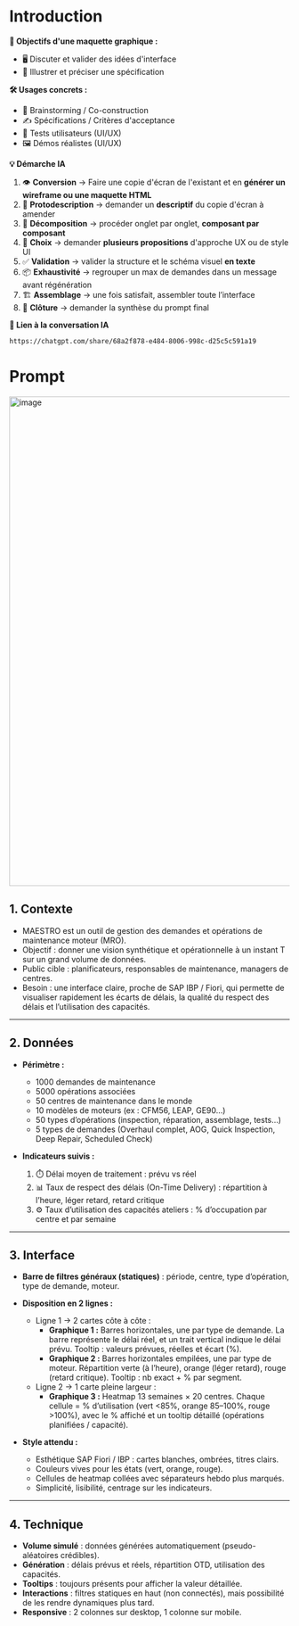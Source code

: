 # Introduction

**📌 Objectifs d'une maquette graphique :**

- 🖥️ Discuter et valider des idées d'interface
- 📑 Illustrer et préciser une spécification

**🛠 Usages concrets :**

- 🎨 Brainstorming / Co-construction
- ✍️ Spécifications / Critères d'acceptance
- 👥 Tests utilisateurs (UI/UX)
- 🖼️ Démos réalistes (UI/UX)

**💡 Démarche IA**

1. 👁️ **Conversion** → Faire une copie d'écran de l'existant et en **générer un wireframe ou une maquette HTML**  
2. 📝 **Protodescription** → demander un **descriptif** du copie d'écran à amender
3. 📑 **Décomposition** → procéder onglet par onglet, **composant par composant**  
4. 🎲 **Choix** → demander **plusieurs propositions** d'approche UX ou de style UI
5. ✅ **Validation** → valider la structure et le schéma visuel **en texte**   
6. 📦 **Exhaustivité** → regrouper un max de demandes dans un message avant régénération  
7. 🏗️ **Assemblage** → une fois satisfait, assembler toute l’interface  
8. 📜 **Clôture** → demander la synthèse du prompt final  


**🤖 Lien à la conversation IA**
```
https://chatgpt.com/share/68a2f878-e484-8006-998c-d25c5c591a19
```

# Prompt

<img width="1189" height="878" alt="image" src="https://github.com/user-attachments/assets/11df08f2-6cf8-4e47-a2cd-2b1383cd89ca" />

## 1. Contexte
- MAESTRO est un outil de gestion des demandes et opérations de maintenance moteur (MRO).
- Objectif : donner une vision synthétique et opérationnelle à un instant T sur un grand volume de données.  
- Public cible : planificateurs, responsables de maintenance, managers de centres.
- Besoin : une interface claire, proche de SAP IBP / Fiori, qui permette de visualiser rapidement les écarts de délais, la qualité du respect des délais et l’utilisation des capacités.

---

## 2. Données
- **Périmètre :**
  - 1000 demandes de maintenance  
  - 5000 opérations associées  
  - 50 centres de maintenance dans le monde  
  - 10 modèles de moteurs (ex : CFM56, LEAP, GE90…)  
  - 50 types d’opérations (inspection, réparation, assemblage, tests…)  
  - 5 types de demandes (Overhaul complet, AOG, Quick Inspection, Deep Repair, Scheduled Check)

- **Indicateurs suivis :**
  1. ⏱️ Délai moyen de traitement : prévu vs réel
  2. 📊 Taux de respect des délais (On-Time Delivery) : répartition à l’heure, léger retard, retard critique
  3. ⚙️ Taux d’utilisation des capacités ateliers : % d’occupation par centre et par semaine

---

## 3. Interface
- **Barre de filtres généraux (statiques)** : période, centre, type d’opération, type de demande, moteur.  
- **Disposition en 2 lignes :**
  - Ligne 1 → 2 cartes côte à côte :  
    - **Graphique 1 :** Barres horizontales, une par type de demande. La barre représente le délai réel, et un trait vertical indique le délai prévu. Tooltip : valeurs prévues, réelles et écart (%).  
    - **Graphique 2 :** Barres horizontales empilées, une par type de moteur. Répartition verte (à l’heure), orange (léger retard), rouge (retard critique). Tooltip : nb exact + % par segment.
  - Ligne 2 → 1 carte pleine largeur :  
    - **Graphique 3 :** Heatmap 13 semaines × 20 centres. Chaque cellule = % d’utilisation (vert <85%, orange 85–100%, rouge >100%), avec le % affiché et un tooltip détaillé (opérations planifiées / capacité).

- **Style attendu :**
  - Esthétique SAP Fiori / IBP : cartes blanches, ombrées, titres clairs.  
  - Couleurs vives pour les états (vert, orange, rouge).  
  - Cellules de heatmap collées avec séparateurs hebdo plus marqués.  
  - Simplicité, lisibilité, centrage sur les indicateurs.

---

## 4. Technique
- **Volume simulé** : données générées automatiquement (pseudo-aléatoires crédibles).  
- **Génération** : délais prévus et réels, répartition OTD, utilisation des capacités.  
- **Tooltips** : toujours présents pour afficher la valeur détaillée.  
- **Interactions** : filtres statiques en haut (non connectés), mais possibilité de les rendre dynamiques plus tard.  
- **Responsive** : 2 colonnes sur desktop, 1 colonne sur mobile.  
